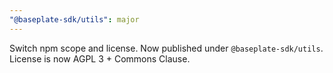 ```yaml
---
"@baseplate-sdk/utils": major
---
```


Switch npm scope and license. Now published under `@baseplate-sdk/utils`. License is now AGPL 3 + Commons Clause.
